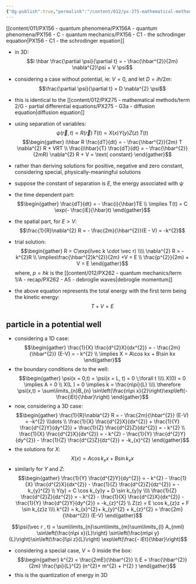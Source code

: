 ```yaml
---
{"dg-publish":true,"permalink":"/content/012/px-275-mathematical-methods/term-2/g-partial-differential-equations/px-275-g11a-schroedinger-equation/","noteIcon":"1","created":"2025-01-29T12:14:17.297+00:00","updated":"2025-02-27T12:58:33.480+00:00"}
---
```


[[content/011/PX156 - quantum phenomena/PX156A - quantum phenomena/PX156 - C - quantum mechanics/PX156 - C1 - the schrodinger equation\|PX156 - C1 - the schrodinger equation]]
- in 3D:
$$i \hbar \frac{\partial \psi}{\partial t} = - \frac{\hbar^{2}}{2m} \nabla^{2}\psi + V \psi$$
- considering a case without potential, ie: $V=0$, and let $D = i\hbar/2m:$
$$\frac{\partial \psi}{\partial t} = D \nabla^{2} \psi$$
- this is identical to the [[content/012/PX275 - mathematical methods/term 2/G - partial differential equations/PX275 - G3a - diffusion equation\|diffusion equation]]

- using separation of variables:
$$\psi(\vec r, t) = R(\vec r) \, T(t) = X(x)Y(y)Z(z)\, T(t)$$
$$\begin{gather}
i\hbar R \frac{dT}{dt} = - \frac{\hbar^{2}}{2m} T \nabla^{2} R + VRT \\
\frac{i\hbar}{T} \frac{dT}{dt} = - \frac{\hbar^{2}}{2mR} \nabla^{2} R + V = \text{ constant}
\end{gather}$$

- rather than deriving solutions for positive, negative and zero constant, considering special, physically-meaningful solutions
- suppose the constant of separation is $E$, the energy associated with $\psi$

- the time dependent part:
$$\begin{gather}
\frac{dT}{dt} = - \frac{i}{\hbar}TE  \\
\implies T(t) = C \exp(- \frac{iE}{\hbar}t)
\end{gather}$$
- the spatial part, for ${} E>V$:
$$\frac{1}{R}\nabla^{2} R = - \frac{2m}{\hbar^{2}}(E - V) = -k^{2}$$
- trial solution: 
$$\begin{gather}
R = C\exp(i\vec k \cdot \vec r) \\\\
\nabla^{2} R = - k^{2}R \\
\implies\frac{\hbar^{2}k^{2}}{2m} +V = E \\
\frac{p^{2}}{2m} + V  = E
\end{gather}$$
	where, $p = \hbar k$ is the [[content/012/PX262 - quantum mechanics/term 1/A - recap/PX262 - A5 - debroglie waves\|debroglie momentum]]
- the above equation represents the total energy with the first term being the kinetic energy:
$$T + V = E$$

## particle in a potential well
- considering a 1D case:
$$\begin{gather}
\frac{1}{X} \frac{d^{2}X}{dx^{2}} = - \frac{2m}{\hbar^{2}} (E-V) = - k^{2} \\
\implies X = A\cos kx + B\sin kx
\end{gather}$$
- the boundary conditions de to the well:
$$\begin{gather}
\psi(x = 0,t) = \psi(x = L, t) = 0 \;\forall t \\\\
X(0) = 0 \implies A = 0 \\
X(L ) = 0 \implies  k = \frac{n\pi}{L} \\\\
\therefore \psi(x,t) = \sum\limits_{n}B_{n} \sin\left(\frac{n\pi x}{2}\right)\exp\left(- \frac{iEt}{\hbar}\right)
\end{gather}$$
- now, considering a 3D case:
$$\begin{gather}
\frac{1}{R}\nabla^{2} R = - \frac{2m}{\hbar^{2}} (E-V) = -k^{2} \\\dots \\
\frac{1}{X} \frac{d^{2}X}{dx^{2}} + \frac{1}{Y} \frac{d^{2}Y}{dy^{2}} + \frac{1}{Z} \frac{d^{2}Z}{dz^{2}} = - k^{2} \\
\frac{1}{X} \frac{d^{2}X}{dx^{2}} = - k^{2} - \frac{1}{Y} \frac{d^{2}Y}{dy^{2}} - \frac{1}{Z} \frac{d^{2}Z}{dz^{2}} = -k_{x}^{2}
\end{gather}$$
- the solutions for $X:$
$$X(x) = A\cos k_{x}x  + B \sin k_{x}x$$
- similarly for $Y$ and $Z:$
$$\begin{gather}
\frac{1}{Y} \frac{d^{2}Y}{dy^{2}} = - k^{2} - \frac{1}{X} \frac{d^{2}X}{dx^{2}} - \frac{1}{Z} \frac{d^{2}Z}{dz^{2}} = -k_{y}^{2} \\
Y(y) = C \cos k_{y}y + D \sin k_{y}y \\\\
\frac{1}{Z} \frac{d^{2}Z}{dz^{2}} = - k^{2} - \frac{1}{X} \frac{d^{2}X}{dx^{2}} - \frac{1}{Y} \frac{d^{2}Y}{dy^{2}} = -k_{z}^{2} \\
Z(z) = E \cos k_{z}z + F \sin k_{z}z \\\\
k^{2} = k_{x}^{2}+ k_{y}^{2} + k_{z}^{2} = \frac{2m}{\hbar^{2}} (E-V)
\end{gather}$$

$$\psi(\vec r , t) = \sum\limits_{n}\sum\limits_{m}\sum\limits_{l} A_{nml} \sin\left(\frac{n\pi x}{L}\right) \sin\left(\frac{m\pi y}{L}\right)\sin\left(\frac{l\pi z}{L}\right) \exp\left(\frac{- iEt}{\hbar}\right)$$

- considering a special case, $V = 0$ inside the box:
$$\begin{gather}
k^{2} = \frac{2mE}{\hbar^{2}} \\
E = \frac{\hbar^{2}}{2m} \frac{\pi}{L}^{2} (n^{2}+ m^{2} + l^{2} )
\end{gather}$$
- this is the quantization of energy in 3D
